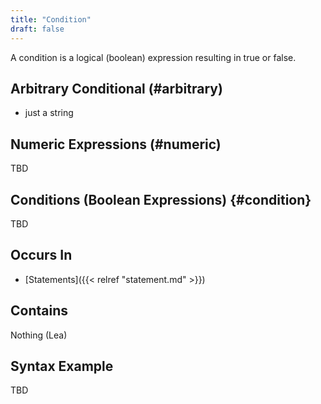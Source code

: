 ```yaml
---
title: "Condition"
draft: false
---
```


A condition is a logical (boolean) expression resulting in true or false.

## Arbitrary Conditional (#arbitrary)
* just a string

## Numeric Expressions (#numeric)
TBD

## Conditions (Boolean Expressions) {#condition}
TBD

## Occurs In
* [Statements]({{< relref "statement.md" >}})

## Contains
Nothing (Lea)

## Syntax Example
TBD
